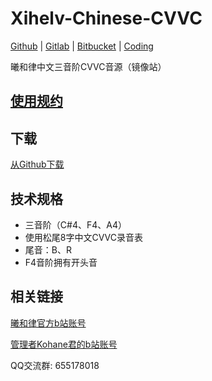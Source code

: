 # Xihelv-Chinese-CVVC
[Github](https://github.com/oxygen-dioxide/Xihelv-Chinese-CVVC) | 
[Gitlab](https://gitlab.com/oxygen-dioxide/Xihelv-Chinese-CVVC) | 
[Bitbucket](https://bitbucket.org/oxygendioxide/xihelv-chinese-cvvc) | 
[Coding](https://oxygen-dioxide.coding.net/public/1/Xihelv-Chinese-CVVC/git/files)

曦和律中文三音阶CVVC音源（镜像站）

## [使用规约](https://github.com/oxygen-dioxide/Xihelv-Chinese-CVVC/blob/main/license.md)

## 下载
[从Github下载](https://github.com/oxygen-dioxide/Xihelv-Chinese-CVVC/archive/refs/heads/main.zip)

## 技术规格
- 三音阶（C#4、F4、A4）
- 使用松尾8字中文CVVC录音表
- 尾音：B、R
- F4音阶拥有开头音

## 相关链接
[曦和律官方b站账号](https://space.bilibili.com/398639321)

[管理者Kohane君的b站账号](https://space.bilibili.com/4309527)

QQ交流群: 655178018